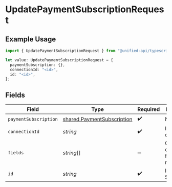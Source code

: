 # UpdatePaymentSubscriptionRequest

## Example Usage

```typescript
import { UpdatePaymentSubscriptionRequest } from "@unified-api/typescript-sdk/sdk/models/operations";

let value: UpdatePaymentSubscriptionRequest = {
  paymentSubscription: {},
  connectionId: "<id>",
  id: "<id>",
};
```

## Fields

| Field                                                                           | Type                                                                            | Required                                                                        | Description                                                                     |
| ------------------------------------------------------------------------------- | ------------------------------------------------------------------------------- | ------------------------------------------------------------------------------- | ------------------------------------------------------------------------------- |
| `paymentSubscription`                                                           | [shared.PaymentSubscription](../../../sdk/models/shared/paymentsubscription.md) | :heavy_check_mark:                                                              | N/A                                                                             |
| `connectionId`                                                                  | *string*                                                                        | :heavy_check_mark:                                                              | ID of the connection                                                            |
| `fields`                                                                        | *string*[]                                                                      | :heavy_minus_sign:                                                              | Comma-delimited fields to return                                                |
| `id`                                                                            | *string*                                                                        | :heavy_check_mark:                                                              | ID of the Subscription                                                          |